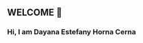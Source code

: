 ## WELCOME 👋
### Hi, I am Dayana Estefany Horna Cerna
<!--
**DayanaHorna28/DayanaHorna28** is a ✨ _special_ ✨ repository because its `README.md` (this file) appears on your GitHub profile.

Here are some ideas to get you started:

- :mortar_board: Systems engineer student :black_nib:
- 🔭 
-  I’m currently working on ...
- 🌱 I’m currently learning ...
- 👯 I’m looking to collaborate on ...
- 🤔 I’m looking for help with ...
- 💬 Ask me about ...
- 📫 How to reach me: ...
- 😄 Pronouns: ...
- ⚡ Fun fact: ...
- :black_nib: 
-->

